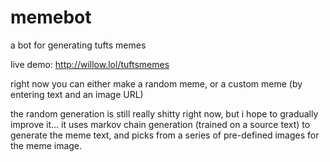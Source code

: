 # memebot
a bot for generating tufts memes

live demo: http://willow.lol/tuftsmemes

right now you can either make a random meme, or a custom meme (by entering text and an image URL)

the random generation is still really shitty right now, but i hope to gradually improve it... it uses markov chain generation (trained on a source text) to generate the meme text, and picks from a series of pre-defined images for the meme image.
